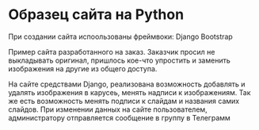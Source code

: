 # Образец сайта на Python

При создании сайта испоользованы фреймвоки:
Django
Bootstrap

Пример сайта разработанного на заказ. Заказчик просил не выкладывать оригинал, пришлось кое-что упростить и заменить изображения на другие из общего доступа.

На сайте средствами Django, реализована возможность добавлять и удалять изображения в карусеь, менять надписи к изображениям. Так же есть возможность менять подписи к слайдам и названия самих слайдов. 
При изменении данных на сайте пользователем, администратору отправляется сообщение в группу в Телеграмм
